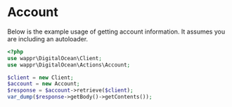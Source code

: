 # Account

Below is the example usage of getting account information. It assumes you are including an autoloader.

```php
<?php
use wappr\DigitalOcean\Client;
use wappr\DigitalOcean\Actions\Account;

$client = new Client;
$account = new Account;
$response = $account->retrieve($client);
var_dump($response->getBody()->getContents());
```
